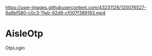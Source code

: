
https://user-images.githubusercontent.com/43231126/120076527-9a9bf580-c0c3-11eb-92d9-cf007f389193.mp4

# AisleOtp
OtpLogin
